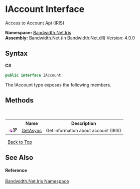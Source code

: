 ﻿# IAccount Interface
 

Access to Account Api (IRIS)

**Namespace:**&nbsp;<a href ="N_Bandwidth_Net_Iris.md">Bandwidth.Net.Iris</a><br />**Assembly:**&nbsp;Bandwidth.Net (in Bandwidth.Net.dll) Version: 4.0.0

## Syntax

**C#**<br />
``` C#
public interface IAccount
```

The IAccount type exposes the following members.


## Methods
&nbsp;<table><tr><th></th><th>Name</th><th>Description</th></tr><tr><td>![Public method](media/pubmethod.gif "Public method")![Code example](media/CodeExample.png "Code example")</td><td><a href ="M_Bandwidth_Net_Iris_IAccount_GetAsync.md">GetAsync</a></td><td>
Get information about account (IRIS)</td></tr></table>&nbsp;
<a href="#iaccount-interface">Back to Top</a>

## See Also


#### Reference
<a href ="N_Bandwidth_Net_Iris.md">Bandwidth.Net.Iris Namespace</a><br />